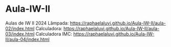 # Aula-IW-II
Aulas de IW II 2024
Lâmpada: https://raphaelaluvi.github.io/Aula-IW-II/aula-02/index.html
Calculadora: https://raphaelaluvi.github.io/Aula-IW-II/aula-03/index.html
Calculadora IMC: https://raphaelaluvi.github.io/Aula-IW-II/aula-04/index.html
